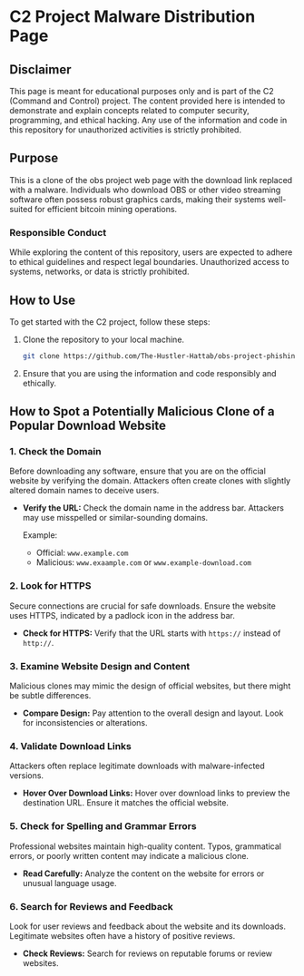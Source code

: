 # C2 Project Malware Distribution Page 

## Disclaimer

This page is meant for educational purposes only and is part of the C2 (Command and Control) project. The content provided here is intended to demonstrate and explain concepts related to computer security, programming, and ethical hacking. Any use of the information and code in this repository for unauthorized activities is strictly prohibited.

## Purpose

This is a clone of the obs project web page with the download link replaced with a malware. Individuals who download OBS or other video streaming software often possess robust graphics cards, making their systems well-suited for efficient bitcoin mining operations.



### Responsible Conduct

While exploring the content of this repository, users are expected to adhere to ethical guidelines and respect legal boundaries. Unauthorized access to systems, networks, or data is strictly prohibited.

## How to Use

To get started with the C2 project, follow these steps:

1. Clone the repository to your local machine.
    ```bash
    git clone https://github.com/The-Hustler-Hattab/obs-project-phishing.git
    ```

2. Ensure that you are using the information and code responsibly and ethically.


## How to Spot a Potentially Malicious Clone of a Popular Download Website

### 1. Check the Domain

Before downloading any software, ensure that you are on the official website by verifying the domain. Attackers often create clones with slightly altered domain names to deceive users.

- **Verify the URL:** Check the domain name in the address bar. Attackers may use misspelled or similar-sounding domains.

    Example:
    - Official: `www.example.com`
    - Malicious: `www.exaample.com` or `www.example-download.com`

### 2. Look for HTTPS

Secure connections are crucial for safe downloads. Ensure the website uses HTTPS, indicated by a padlock icon in the address bar.

- **Check for HTTPS:** Verify that the URL starts with `https://` instead of `http://`.

### 3. Examine Website Design and Content

Malicious clones may mimic the design of official websites, but there might be subtle differences.

- **Compare Design:** Pay attention to the overall design and layout. Look for inconsistencies or alterations.

### 4. Validate Download Links

Attackers often replace legitimate downloads with malware-infected versions.

- **Hover Over Download Links:** Hover over download links to preview the destination URL. Ensure it matches the official website.

### 5. Check for Spelling and Grammar Errors

Professional websites maintain high-quality content. Typos, grammatical errors, or poorly written content may indicate a malicious clone.

- **Read Carefully:** Analyze the content on the website for errors or unusual language usage.

### 6. Search for Reviews and Feedback

Look for user reviews and feedback about the website and its downloads. Legitimate websites often have a history of positive reviews.

- **Check Reviews:** Search for reviews on reputable forums or review websites.


